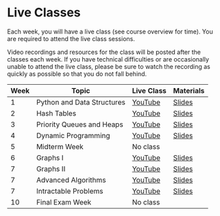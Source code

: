 # Live Classes

Each week, you will have a live class (see course overview for time). You are
required to attend the live class sessions.

Video recordings and resources for the class will be posted after the classes
each week. If you have technical difficulties or are occasionally unable to
attend the live class, please be sure to watch the recording as quickly as
possible so that you do not fall behind.

| Week | Topic                        | Live Class                      | Materials               |
| ---- | ---------------------------- | ------------------------------- | ----------------------- |
| 1    | Python and Data Structures   | [YouTube][w1-video]             | [Slides][w1-code]       |
| 2    | Hash Tables                  | [YouTube][w2-video]             | [Slides][w2-code]       |
| 3    | Priority Queues and Heaps    | [YouTube][w3-video]             | [Slides][w3-code]       |
| 4    | Dynamic Programming          | [YouTube][w4-video]             | [Slides][w4-code]       |
| 5    | Midterm Week                 | No class                        |                         |
| 6    | Graphs I                     | [YouTube][w6-video]             | [Slides][w6-code]       |
| 7    | Graphs II                    | [YouTube][w7-video]             | [Slides][w7-code]       |
| 7    | Advanced Algorithms          | [YouTube][w8-video]             | [Slides][w8-code]       |
| 7    | Intractable Problems         | [YouTube][w9-video]             | [Slides][w9-code]       |
| 10   | Final Exam Week              | No class                        |                         |

[w1-code]: https://docs.google.com/presentation/d/15ZLUm9mD4kaLOD25BKhNqE8GwXFtldKCI3vMTFSpq_I/edit?usp=sharing
[w1-video]: https://youtu.be/Pev7Tq_KO5A
[w2-code]: https://docs.google.com/presentation/d/1Y7jKq786WEUYcwo386-toKEuVv90SDvgTKqtq7onaK0/edit?usp=sharing
[w2-video]: https://youtu.be/6yWUyZr11Ps
[w3-code]: https://docs.google.com/presentation/d/1qYcnJJ2Q5on3YbLr-Dl3gQjKb0P86TZ4puQIsiesPbw/edit?usp=sharing
[w3-video]: https://youtu.be/CFAKH_PtGu4
[w4-code]: https://docs.google.com/presentation/d/1hJBST9WTVvzCD4ydEugOvoM996gbjPWjJuYXG1FNjnY/edit?usp=sharing
[w4-video]: https://youtu.be/ChTXRfnWKyI
[w6-code]: https://docs.google.com/presentation/d/1qyOaKqrgf-bAZuNOn85RhDd1fUJl5oF0vxV9Ut0tnoo/edit?usp=sharing
[w6-video]: https://youtu.be/bI-MmV8iaLU
[w7-code]: https://docs.google.com/presentation/d/1Ng0mBmXAJI9gRYT2qHIHyeuS4AWVlhVlYWfBU7CJll0/edit?usp=sharing
[w7-video]: https://youtu.be/Luu1AK2nZAg
[w8-code]: https://docs.google.com/presentation/d/1ebwMW9Sk1Em8BkdGA2v1ukJ0tZdmNrGbfIlkNavucRE/edit?usp=sharing
[w8-video]: https://youtu.be/Hhq1Vuu_llE
[w9-code]: https://docs.google.com/presentation/d/1ZiWqHF2oNIbFzlxjZ9Hf4kLvNl44K1WgCxfyiH4eQFk/edit?usp=sharing
[w9-video]: https://youtu.be/NxBgMqJWMU0
